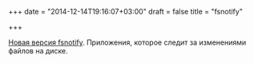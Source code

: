 +++
date = "2014-12-14T19:16:07+03:00"
draft = false
title = "fsnotify"

+++

<p><a href="http://fsnotify.org/">Новая версия&nbsp;fsnotify</a>. Приложения, которое следит за изменениями файлов на диске.</p>

